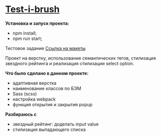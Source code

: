 # [Test-i-brush](https://yippeesmile.github.io/test-ibrush/) 

**Установка и запуск проекта:**

* npm install;
* npm run start;

Тестовое задание [Ссылка на макеты](https://www.figma.com/file/Pqr5ItL4NrA9JFxXkHwOpt/%D0%A2%D0%B5%D1%81%D1%82%D0%BE%D0%B2%D0%BE%D0%B5-%D0%BD%D0%B0-%D0%B2%D0%B5%D1%80%D1%81%D1%82%D0%BA%D1%83-2.0-(%D0%BE%D0%BA%D1%82-23)?type=design&node-id=3112-411&mode=design&t=8CjX3iUGKP28agzb-0)

Проект на верстку, использование семантических тегов, стилизация звездного рейтинга и реализация стилизации select option.

**Что было сделано в данном проекте:**

* адаптивная верстка
* наименование классов по БЭМ
* Sass (scss)
* настройка webpack
* функция открытия и закрытия popup


**Разбираюсь с**

* звездный рейтинг: доделать input value
* стилизация выпадающего списка

